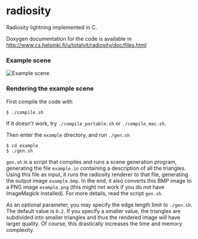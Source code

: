 # radiosity
Radiosity lightning implemented in C.

Doxygen documentation for the code is available in http://www.cs.helsinki.fi/u/totalvit/radiosity/doc/files.html

### Example scene
![Example scene](http://www.cs.helsinki.fi/u/totalvit/radiosity/example/example0.024.png)

### Rendering the example scene
First compile the code with
```
$ ./compile.sh
```
If it doesn't work, try `./compile_portable.sh` or `./compile_mac.sh`.

Then enter the `example` directory, and run `./gen.sh`
```
$ cd example
$ ./gen.sh
```
`gen.sh` is a script that compiles and runs a scene generation program, generating the file `example.in` containing a description of all the triangles. Using this file as input, it runs the radiosity renderer to that file, generating the output image `example.bmp`. In the end, it also converts this BMP image to a PNG image `example.png` (this might not work if you do not have ImageMagick installed). For more details, read the script `gen.sh`.

As an optional parameter, you may specify the edge length limit to `./gen.sh`. The default value is `0.2`. If you specify a smaller value, the triangles are subdivided into smaller triangles and thus the rendered image will have larger quality. Of course, this drastically increases the time and memory complexity.


